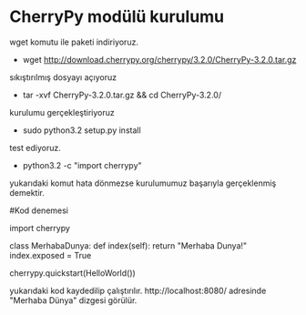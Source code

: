 # CherryPy modülü kurulumu

wget komutu ile paketi indiriyoruz.

* wget http://download.cherrypy.org/cherrypy/3.2.0/CherryPy-3.2.0.tar.gz

sıkıştırılmış dosyayı açıyoruz

* tar -xvf CherryPy-3.2.0.tar.gz && cd CherryPy-3.2.0/

kurulumu gerçekleştiriyoruz

* sudo python3.2 setup.py install

test ediyoruz.

* python3.2 -c "import cherrypy"

yukarıdaki komut hata dönmezse kurulumumuz başarıyla gerçeklenmiş demektir.

#Kod denemesi

import cherrypy
 
class MerhabaDunya:
    def index(self):
        return "Merhaba Dunya!"
    index.exposed = True
 
cherrypy.quickstart(HelloWorld())

yukarıdaki kod kaydedilip çalıştırılır. http://localhost:8080/ adresinde "Merhaba Dünya" dizgesi görülür. 
